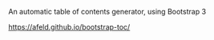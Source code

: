 An automatic table of contents generator, using Bootstrap 3 

https://afeld.github.io/bootstrap-toc/